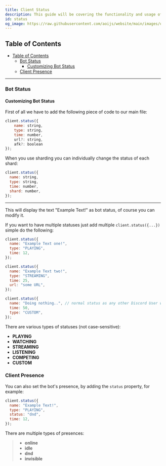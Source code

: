 ```yaml
---
title: Client Status
description: This guide will be covering the functionality and usage of client statuses.
id: status
og_image: https://raw.githubusercontent.com/aoijs/website/main/images/og/10.png
---
```


<!-- omit from toc -->

## Table of Contents

- [Table of Contents](#table-of-contents)
  - [Bot Status](#bot-status)
    - [Customizing Bot Status](#customizing-bot-status)
  - [Client Presence](#client-presence)

---

### Bot Status

#### Customizing Bot Status

First of all we have to add the following piece of code to our main file:

```javascript
client.status({
    name: string,
    type: string,
    time: number,
    url?: string,
    afk?: boolean
});
```

When you use sharding you can individually change the status of each shard:

```javascript
client.status({
  name: string,
  type: string,
  time: number,
  shard: number,
});
```

---

This will display the text "Example Text!" as bot status, of course you can modify it.

If you want to have multiple statuses just add multiple `client.status({...})` simple do the following:

```javascript
client.status({
  name: "Example Text one!",
  type: "PLAYING",
  time: 12,
});

client.status({
  name: "Example Text two!",
  type: "STREAMING",
  time: 25,
  url: "some URL",
});

client.status({
  name: "Doing nothing..", // normal status as any other Discord User without any state
  time: 50,
  type: "CUSTOM",
});
```

There are various types of statuses (not case-sensitive):

- **PLAYING**
- **WATCHING**
- **STREAMING**
- **LISTENING**
- **COMPETING**
- **CUSTOM**

### Client Presence

You can also set the bot's presence, by adding the `status` property, for example:

```javascript
client.status({
  name: "Example Text!",
  type: "PLAYING",
  status: "dnd",
  time: 12,
});
```

There are multiple types of presences:

> - **online**
> - **idle**
> - **dnd**
> - **invisible**
